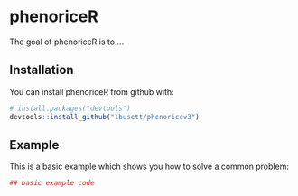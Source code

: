 
<!-- README.md is generated from README.Rmd. Please edit that file -->
phenoriceR
==========

The goal of phenoriceR is to ...

Installation
------------

You can install phenoriceR from github with:

``` r
# install.packages("devtools")
devtools::install_github("lbusett/phenoricev3")
```

Example
-------

This is a basic example which shows you how to solve a common problem:

``` r
## basic example code
```
